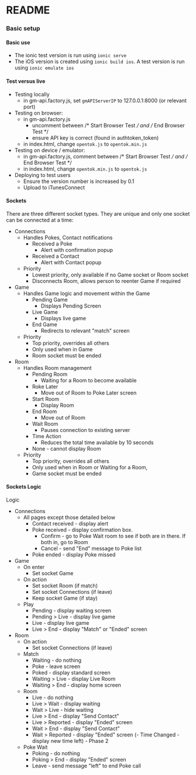 # README #

### Basic setup ###
#### Basic use

- The ionic test version is run using `ionic serve`
- The iOS version is created using `ionic build ios`. A test version is run using `ionic emulate ios`

#### Test versus live

- Testing locally
  - in gm-api.factory.js, set `gmAPIServerIP` to 127.0.0.1:8000 (or relevant port)
- Testing on browser:
  - in gm-api.factory.js
    - uncomment between /* Start Browser Test */ and /* End Browser Test */
    - ensure API key is correct (found in authtoken_token)
  - in index.html, change `opentok.js` to `opentok.min.js`
- Testing on device / emulator:
  - in gm-api.factory.js, comment between /* Start Browser Test */ and /* End Browser Test */
  - in index.html, change `opentok.min.js` to `opentok.js`
- Deploying to test users
  - Ensure the version number is increased by 0.1
  - Upload to iTunesConnect

#### Sockets

There are three different socket types. They are unique and only one socket can be connected at a time:
- Connections
    - Handles Pokes, Contact notifications
        - Received a Poke
            - Alert with confirmation popup
        - Received a Contact
            - Alert with Contact popup
    - Priority
        - Lowest priority, only available if no Game socket or Room socket
        - Disconnects Room, allows person to reenter Game if required
- Game
    - Handles Game logic and movement within the Game
        - Pending Game
            - Displays Pending Screen
        - Live Game
            - Displays live game
        - End Game
            - Redirects to relevant "match" screen
    - Priority
        - Top priority, overrides all others
        - Only used when in Game
        - Room socket must be ended
- Room
    - Handles Room management
        - Pending Room
            - Waiting for a Room to become available
        - Roke Later
            - Move out of Room to Poke Later screen
        - Start Room
            - Display Room
        - End Room
            - Move out of Room
        - Wait Room
            - Pauses connection to existing server
        - Time Action
            - Reduces the total time available by 10 seconds
        - None - cannot display Room
    - Priority
        - Top priority, overrides all others
        - Only used when in Room or Waiting for a Room, 
        - Game socket must be ended


#### Sockets Logic

Logic
- Connections
    - All pages except those detailed below
        - Contact received - display alert
        - Poke received - display confirmation box.
            - Confirm - go to Poke Wait room to see if both are in there. If both in, go to Room
            - Cancel - send "End" message to Poke list
        - Poke ended - display Poke missed
- Game
    - On enter
        - Set socket Game
    - On action
        - Set socket Room (if match)
        - Set socket Connections (if leave)
        - Keep socket Game (if stay)
    - Play
        - Pending - display waiting screen
        - Pending > Live - display live game
        - Live - display live game
        - Live > End - display "Match" or "Ended" screen
- Room
    - On action
        - Set socket Connections (if leave)
    - Match
        - Waiting - do nothing
        - Poke - leave screen
        - Poked - display standard screen
        - Waiting > Live - display Live Room
        - Waiting > End - display home screen
    - Room
        - Live - do nothing
        - Live > Wait - display waiting
        - Wait > Live - hide waiting
        - Live > End - display "Send Contact"
        - Live > Reported - display "Ended" screen
        - Wait > End - display "Send Contact"
        - Wait > Reported - display "Ended" screen
        (- Time Changed - display new time left) - Phase 2
    - Poke Wait
        - Poking - do nothing
        - Poking > End - display "Ended" screen
        - Leave - send message "left" to end Poke call